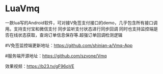 # LuaVmq
一款lua写的Android软件，可对接V免签支付接口的demo，几乎包含所有接口调用。支持支付宝和微信支付 同步监听支付状态进行同步回调 同时也支持监控端是否在线状态获取，查询订单信息保存等.超强订单回调检测逻辑

#V免签监控端更新地址：https://github.com/shinian-a/Vmq-App 

#服务端开源地址：https://github.com/szvone/Vmq

效果视频：https://b23.tv/gF96qVE
